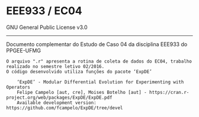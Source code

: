 # EEE933 / EC04
GNU General Public License v3.0

----------

Documento complementar do Estudo de Caso 04 da disciplina EEE933 do PPGEE-UFMG
    
    O arquivo ".r" apresenta a rotina de coleta de dados do EC04, trabalho realizado no semestre letivo 02/2016.
    O código desenvolvido utiliza funções do pacote ‘ExpDE’
    
        ‘ExpDE’ - Modular Differential Evolution for Experimenting with Operators
        Felipe Campelo [aut, cre], Moises Botelho [aut] - https://cran.r-project.org/web/packages/ExpDE/ExpDE.pdf
        Available development version: https://github.com/fcampelo/ExpDE/tree/devel
